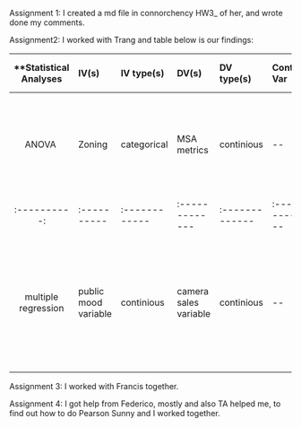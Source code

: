 Assignment 1: I created a md file in connorchency HW3_<NET-ID> of her, and wrote done my comments.

Assignment2: I worked with Trang and table below is our findings:

| **Statistical Analyses	|  IV(s)  |  IV type(s) |  DV(s)  |  DV type(s)  |  Control Var | Control Var type  | Question to be answered | _H0_ | alpha | link to paper **| 
|:----------:|:----------|:------------|:-------------|:-------------|:------------|:------------- |:------------------|:----:|:-------:|:-------|
ANOVA 	| Zoning | categorical | MSA metrics| continious | -- | -- | is there any difference in the way  zoning  affect on different  MSA metrcis ?  | there is no difference in the MSA metrics  the variance in  reform-minded zoning  from 1990-2000. | 0.05 | http://journals.plos.org/plosone/article?id=10.1371/journal.pone.0009509|
|:----------:|:----------|:------------|:-------------|:-------------|:------------|:------------- |:------------------|:----:|:-------:|:-------|
multiple regression	| public mood variable| continious | camera sales variable | continious | -- | -- | could public mood be  considered  as a determinant factor in forcasting camera sales? | public mood is not significantly associated with consumption choices and should not be of value in sales forecasting for product| doesn’t mention (0.001) | http://journals.plos.org/plosone/article?id=10.1371/journal.pone.0123129|

Assignment 3: I worked with Francis together.

Assignment 4: I got help from Federico, mostly and also TA helped me, to find out how to do Pearson Sunny and I worked together.


